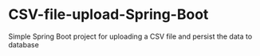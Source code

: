 # CSV-file-upload-Spring-Boot
Simple Spring Boot project for uploading a CSV file and persist the data to database
